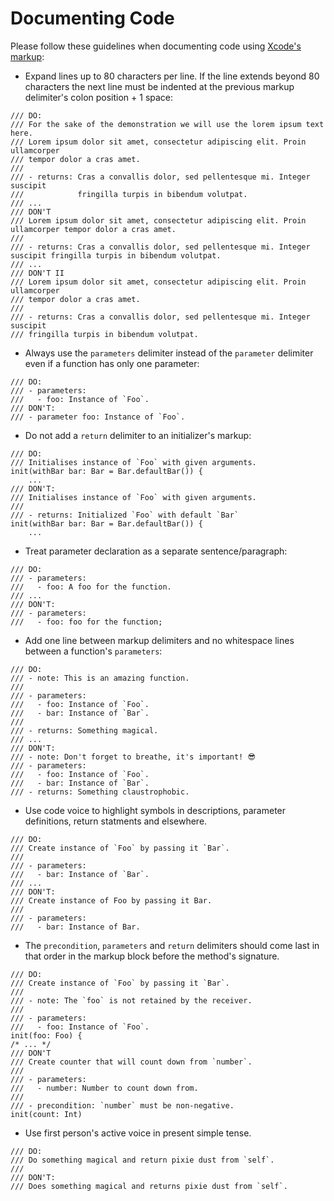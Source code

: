 # Documenting Code

Please follow these guidelines when documenting code using [Xcode's markup](https://developer.apple.com/library/mac/documentation/Xcode/Reference/xcode_markup_formatting_ref/):

- Expand lines up to 80 characters per line. If the line extends beyond 80 characters the next line must be indented at the previous markup delimiter's colon position + 1 space:

```
/// DO:
/// For the sake of the demonstration we will use the lorem ipsum text here.
/// Lorem ipsum dolor sit amet, consectetur adipiscing elit. Proin ullamcorper 
/// tempor dolor a cras amet.
///
/// - returns: Cras a convallis dolor, sed pellentesque mi. Integer suscipit
///            fringilla turpis in bibendum volutpat.
/// ...
/// DON'T
/// Lorem ipsum dolor sit amet, consectetur adipiscing elit. Proin ullamcorper tempor dolor a cras amet.
///
/// - returns: Cras a convallis dolor, sed pellentesque mi. Integer suscipit fringilla turpis in bibendum volutpat.
/// ...
/// DON'T II
/// Lorem ipsum dolor sit amet, consectetur adipiscing elit. Proin ullamcorper 
/// tempor dolor a cras amet.
///
/// - returns: Cras a convallis dolor, sed pellentesque mi. Integer suscipit
/// fringilla turpis in bibendum volutpat.
```

- Always use the `parameters` delimiter instead of the `parameter` delimiter even if a function has only one parameter:

```
/// DO:
/// - parameters:
///   - foo: Instance of `Foo`.
/// DON'T:
/// - parameter foo: Instance of `Foo`.
```

- Do not add a `return` delimiter to an initializer's markup:

```
/// DO:
/// Initialises instance of `Foo` with given arguments.
init(withBar bar: Bar = Bar.defaultBar()) {
    ...
/// DON'T:
/// Initialises instance of `Foo` with given arguments.
///
/// - returns: Initialized `Foo` with default `Bar`
init(withBar bar: Bar = Bar.defaultBar()) {
    ...
```

- Treat parameter declaration as a separate sentence/paragraph:

```
/// DO:
/// - parameters:
///   - foo: A foo for the function.
/// ...
/// DON'T:
/// - parameters:
///   - foo: foo for the function;
```

- Add one line between markup delimiters and no whitespace lines between a function's `parameters`:

```
/// DO:
/// - note: This is an amazing function.
///
/// - parameters:
///   - foo: Instance of `Foo`.
///   - bar: Instance of `Bar`.
///
/// - returns: Something magical.
/// ...
/// DON'T:
/// - note: Don't forget to breathe, it's important! 😎
/// - parameters:
///   - foo: Instance of `Foo`.
///   - bar: Instance of `Bar`.
/// - returns: Something claustrophobic.
```

- Use code voice to highlight symbols in descriptions, parameter definitions, return statments and elsewhere.

```
/// DO:
/// Create instance of `Foo` by passing it `Bar`.
///
/// - parameters:
///   - bar: Instance of `Bar`.
/// ...
/// DON'T:
/// Create instance of Foo by passing it Bar.
///
/// - parameters:
///   - bar: Instance of Bar.
```

- The `precondition`, `parameters` and `return` delimiters should come last in that order in the markup block before the method's signature.

```
/// DO:
/// Create instance of `Foo` by passing it `Bar`.
///
/// - note: The `foo` is not retained by the receiver.
///
/// - parameters:
///   - foo: Instance of `Foo`.
init(foo: Foo) {
/* ... */
/// DON'T
/// Create counter that will count down from `number`.
///
/// - parameters:
///   - number: Number to count down from.
///
/// - precondition: `number` must be non-negative.
init(count: Int)
```

- Use first person's active voice in present simple tense.

```
/// DO:
/// Do something magical and return pixie dust from `self`.
///
/// DON'T:
/// Does something magical and returns pixie dust from `self`.
```
